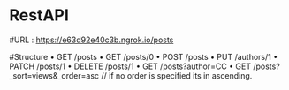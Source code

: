 # RestAPI

#URL : https://e63d92e40c3b.ngrok.io/posts


#Structure
•	GET    /posts 
•	GET    /posts/0
•	POST   /posts
•	PUT    /authors/1
•	PATCH  /posts/1
•	DELETE /posts/1
•	GET /posts?author=CC
•	GET /posts?_sort=views&_order=asc // if no order is specified its in ascending.
